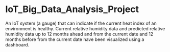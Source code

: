 # IoT_Big_Data_Analysis_Project
An IoT system (a gauge) that can indicate if the current heat index of an environment is healthy. Current relative humidity data and predicted relative humidity data up  to 12 months ahead and from the current date and 12 months before from the current date have been visualized using a dashboard.
